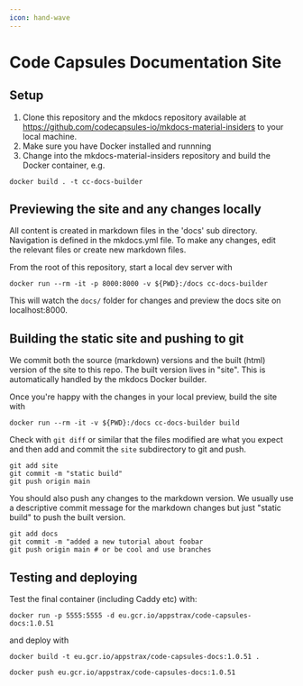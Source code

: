 ```yaml
---
icon: hand-wave
---
```


# Code Capsules Documentation Site

## Setup

1. Clone this repository and the mkdocs repository available at https://github.com/codecapsules-io/mkdocs-material-insiders to your local machine.
2. Make sure you have Docker installed and runnning
3. Change into the mkdocs-material-insiders repository and build the Docker container, e.g.

```
docker build . -t cc-docs-builder
```

## Previewing the site and any changes locally

All content is created in markdown files in the 'docs' sub directory. Navigation is defined in the mkdocs.yml file. To make any changes, edit\
the relevant files or create new markdown files.

From the root of this repository, start a local dev server with

```
docker run --rm -it -p 8000:8000 -v ${PWD}:/docs cc-docs-builder
```

This will watch the `docs/` folder for changes and preview the docs site on localhost:8000.

## Building the static site and pushing to git

We commit both the source (markdown) versions and the built (html) version of the site to this repo. The built version lives in "site". This is\
automatically handled by the mkdocs Docker builder.

Once you're happy with the changes in your local preview, build the site with

```
docker run --rm -it -v ${PWD}:/docs cc-docs-builder build
```

Check with `git diff` or similar that the files modified are what you expect and then add and commit the `site` subdirectory to git and push.

```
git add site
git commit -m "static build"
git push origin main
```

You should also push any changes to the markdown version. We usually use a descriptive commit message for the markdown changes but just "static build" to push the built version.

```
git add docs
git commit -m "added a new tutorial about foobar
git push origin main # or be cool and use branches
```

## Testing and deploying

Test the final container (including Caddy etc) with:

```
docker run -p 5555:5555 -d eu.gcr.io/appstrax/code-capsules-docs:1.0.51
```

and deploy with

```
docker build -t eu.gcr.io/appstrax/code-capsules-docs:1.0.51 .
```

```
docker push eu.gcr.io/appstrax/code-capsules-docs:1.0.51
```

